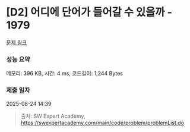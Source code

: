 # [D2] 어디에 단어가 들어갈 수 있을까 - 1979 

[문제 링크](https://swexpertacademy.com/main/code/problem/problemDetail.do?contestProbId=AV5PuPq6AaQDFAUq) 

### 성능 요약

메모리: 396 KB, 시간: 4 ms, 코드길이: 1,244 Bytes

### 제출 일자

2025-08-24 14:39



> 출처: SW Expert Academy, https://swexpertacademy.com/main/code/problem/problemList.do